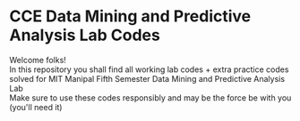# CCE Data Mining and Predictive Analysis Lab Codes

Welcome folks!\
In this repository you shall find all working lab codes + extra practice codes solved for MIT Manipal Fifth Semester Data Mining and Predictive Analysis Lab\
Make sure to use these codes responsibly and may be the force be with you (you'll need it)
